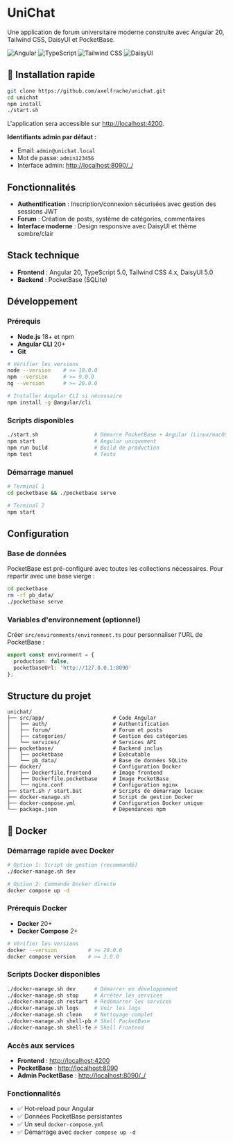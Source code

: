 # UniChat

Une application de forum universitaire moderne construite avec Angular 20, Tailwind CSS, DaisyUI et PocketBase.

![Angular](https://img.shields.io/badge/Angular-20-red?style=flat-square&logo=angular)
![TypeScript](https://img.shields.io/badge/TypeScript-5.0-blue?style=flat-square&logo=typescript)
![Tailwind CSS](https://img.shields.io/badge/Tailwind%20CSS-3.0-cyan?style=flat-square&logo=tailwindcss)
![DaisyUI](https://img.shields.io/badge/DaisyUI-5.0-green?style=flat-square)

## 🚀 Installation rapide

```bash
git clone https://github.com/axelfrache/unichat.git
cd unichat
npm install
./start.sh
```

L'application sera accessible sur [http://localhost:4200](http://localhost:4200).

**Identifiants admin par défaut :**
- Email: `admin@unichat.local`
- Mot de passe: `admin123456`
- Interface admin: [http://localhost:8090/_/](http://localhost:8090/_/)

## Fonctionnalités

- **Authentification** : Inscription/connexion sécurisées avec gestion des sessions JWT
- **Forum** : Création de posts, système de catégories, commentaires
- **Interface moderne** : Design responsive avec DaisyUI et thème sombre/clair

## Stack technique

- **Frontend** : Angular 20, TypeScript 5.0, Tailwind CSS 4.x, DaisyUI 5.0
- **Backend** : PocketBase (SQLite)

## Développement

### Prérequis
- **Node.js** 18+ et npm
- **Angular CLI** 20+
- **Git**

```bash
# Vérifier les versions
node --version    # >= 18.0.0
npm --version     # >= 9.0.0
ng --version      # >= 20.0.0

# Installer Angular CLI si nécessaire
npm install -g @angular/cli
```

### Scripts disponibles
```bash
./start.sh                  # Démarre PocketBase + Angular (Linux/macOS)
npm start                   # Angular uniquement
npm run build               # Build de production
npm test                    # Tests
```

### Démarrage manuel
```bash
# Terminal 1
cd pocketbase && ./pocketbase serve

# Terminal 2  
npm start
```

## Configuration

### Base de données
PocketBase est pré-configuré avec toutes les collections nécessaires. Pour repartir avec une base vierge :
```bash
cd pocketbase
rm -rf pb_data/
./pocketbase serve
```

### Variables d'environnement (optionnel)
Créer `src/environments/environment.ts` pour personnaliser l'URL de PocketBase :
```typescript
export const environment = {
  production: false,
  pocketbaseUrl: 'http://127.0.0.1:8090'
};
```

## Structure du projet

```
unichat/
├── src/app/                      # Code Angular
│   ├── auth/                     # Authentification
│   ├── forum/                    # Forum et posts
│   ├── categories/               # Gestion des catégories
│   └── services/                 # Services API
├── pocketbase/                   # Backend inclus
│   ├── pocketbase                # Exécutable
│   └── pb_data/                  # Base de données SQLite
├── docker/                       # Configuration Docker
│   ├── Dockerfile.frontend       # Image frontend
│   ├── Dockerfile.pocketbase     # Image PocketBase
│   └── nginx.conf                # Configuration nginx
├── start.sh / start.bat          # Scripts de démarrage locaux
├── docker-manage.sh              # Script de gestion Docker
├── docker-compose.yml            # Configuration Docker unique
└── package.json                  # Dépendances npm
```

## 🐳 Docker

### Démarrage rapide avec Docker

```bash
# Option 1: Script de gestion (recommandé)
./docker-manage.sh dev

# Option 2: Commande Docker directe
docker compose up -d
```

### Prérequis Docker
- **Docker** 20+ 
- **Docker Compose** 2+

```bash
# Vérifier les versions
docker --version          # >= 20.0.0
docker compose version    # >= 2.0.0
```

### Scripts Docker disponibles
```bash
./docker-manage.sh dev      # Démarrer en développement
./docker-manage.sh stop     # Arrêter les services
./docker-manage.sh restart  # Redémarrer les services
./docker-manage.sh logs     # Voir les logs
./docker-manage.sh clean    # Nettoyage complet
./docker-manage.sh shell-pb # Shell PocketBase
./docker-manage.sh shell-fe # Shell Frontend
```

### Accès aux services
- **Frontend** : [http://localhost:4200](http://localhost:4200)
- **PocketBase** : [http://localhost:8090](http://localhost:8090)
- **Admin PocketBase** : [http://localhost:8090/_/](http://localhost:8090/_/)

### Fonctionnalités
- ✅ Hot-reload pour Angular
- ✅ Données PocketBase persistantes
- ✅ Un seul `docker-compose.yml`
- ✅ Démarrage avec `docker compose up -d`